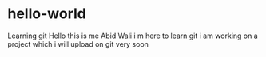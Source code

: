 # hello-world
Learning git
Hello this is me Abid Wali i m here to learn git i am working on a project which i will upload on git very soon
